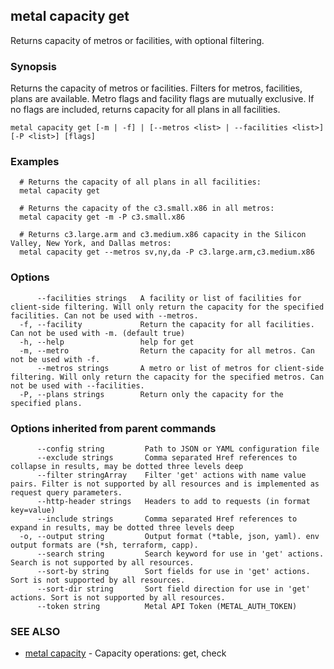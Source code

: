 ## metal capacity get

Returns capacity of metros or facilities, with optional filtering.

### Synopsis

Returns the capacity of metros or facilities. Filters for metros, facilities, plans are available. Metro flags and facility flags are mutually exclusive. If no flags are included, returns capacity for all plans in all facilities.

```
metal capacity get [-m | -f] | [--metros <list> | --facilities <list>] [-P <list>] [flags]
```

### Examples

```
  # Returns the capacity of all plans in all facilities:
  metal capacity get 

  # Returns the capacity of the c3.small.x86 in all metros:
  metal capacity get -m -P c3.small.x86

  # Returns c3.large.arm and c3.medium.x86 capacity in the Silicon Valley, New York, and Dallas metros:
  metal capacity get --metros sv,ny,da -P c3.large.arm,c3.medium.x86
```

### Options

```
      --facilities strings   A facility or list of facilities for client-side filtering. Will only return the capacity for the specified facilities. Can not be used with --metros.
  -f, --facility             Return the capacity for all facilities. Can not be used with -m. (default true)
  -h, --help                 help for get
  -m, --metro                Return the capacity for all metros. Can not be used with -f.
      --metros strings       A metro or list of metros for client-side filtering. Will only return the capacity for the specified metros. Can not be used with --facilities.
  -P, --plans strings        Return only the capacity for the specified plans.
```

### Options inherited from parent commands

```
      --config string         Path to JSON or YAML configuration file
      --exclude strings       Comma separated Href references to collapse in results, may be dotted three levels deep
      --filter stringArray    Filter 'get' actions with name value pairs. Filter is not supported by all resources and is implemented as request query parameters.
      --http-header strings   Headers to add to requests (in format key=value)
      --include strings       Comma separated Href references to expand in results, may be dotted three levels deep
  -o, --output string         Output format (*table, json, yaml). env output formats are (*sh, terraform, capp).
      --search string         Search keyword for use in 'get' actions. Search is not supported by all resources.
      --sort-by string        Sort fields for use in 'get' actions. Sort is not supported by all resources.
      --sort-dir string       Sort field direction for use in 'get' actions. Sort is not supported by all resources.
      --token string          Metal API Token (METAL_AUTH_TOKEN)
```

### SEE ALSO

* [metal capacity](metal_capacity.md)	 - Capacity operations: get, check

